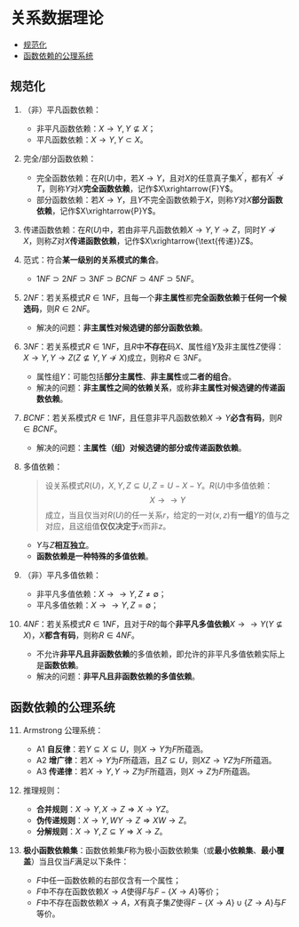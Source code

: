# 关系数据理论

- [规范化](#规范化)
- [函数依赖的公理系统](#函数依赖的公理系统)

## 规范化

1. （非）平凡函数依赖：
    - 非平凡函数依赖：$X\rightarrow Y,Y\not\subseteq X$；
    - 平凡函数依赖：$X\rightarrow Y,Y\subset X$。

2. 完全/部分函数依赖：
    - 完全函数依赖：在$R(U)$中，若$X\rightarrow Y$，且对$X$的任意真子集$X^{\prime}$，都有$X^{\prime}\not\rightarrow T$，则称$Y$对$X$**完全函数依赖**，记作$X\xrightarrow{F}Y$。
    - 部分函数依赖：若$X\rightarrow Y$，且$Y$不完全函数依赖于$X$，则称$Y$对$X$**部分函数依赖**，记作$X\xrightarrow{P}Y$。

3. 传递函数依赖：在$R(U)$中，若由非平凡函数依赖$X\rightarrow Y,Y\rightarrow Z$，同时$Y\not\rightarrow X$，则称$Z$对$X$**传递函数依赖**，记作$X\xrightarrow{\text{传递}}Z$。

4. 范式：符合**某一级别的关系模式的集合**。
    - $1NF\supset2NF\supset3NF\supset BCNF\supset4NF\supset5NF$。

5. $2NF$：若关系模式$R\in1NF$，且每一个**非主属性**都**完全函数依赖**于**任何一个候选码**，则$R\in2NF$。
    - 解决的问题：**非主属性对候选键的部分函数依赖**。

6. $3NF$：若关系模式$R\in1NF$，且$R$中**不存在**码$X$、属性组$Y$及非主属性$Z$使得：$X\rightarrow Y,Y\rightarrow Z(Z\not\subseteq Y,Y\not\rightarrow X)$成立，则称$R\in3NF$。
    - 属性组$Y$：可能包括**部分主属性**、**非主属性**或**二者的组合**。
    - 解决的问题：**非主属性之间的依赖关系**，或称**非主属性对候选键的传递函数依赖**。

7. $BCNF$：若关系模式$R\in1NF$，且任意非平凡函数依赖$X\rightarrow Y$**必含有码**，则$R\in BCNF$。
    - 解决的问题：**主属性（组）对候选键的部分或传递函数依赖**。

8. 多值依赖：
    > 设关系模式$R(U)$，$X,Y,Z\subseteq U,Z=U-X-Y$。$R(U)$中多值依赖：
    > $$
    > X\rightarrow\rightarrow Y
    > $$
    > 成立，当且仅当对$R(U)$的任一关系$r$，给定的一对$(x,z)$有**一组**$Y$的值与之对应，且这组值**仅仅决定于**$x$而非$z$。
    - $Y$与$Z$**相互独立**。
    - **函数依赖是一种特殊的多值依赖**。

9. （非）平凡多值依赖：
    - 非平凡多值依赖：$X\rightarrow\rightarrow Y, Z\neq\emptyset$；
    - 平凡多值依赖：$X\rightarrow\rightarrow Y, Z=\emptyset$；

10. $4NF$：若关系模式$R\in1NF$，且对于$R$的每个**非平凡多值依赖**$X\rightarrow\rightarrow Y(Y\not\subseteq X)$，$X$**都含有码**，则称$R\in4NF$。
    - 不允许**非平凡且非函数依赖**的多值依赖，即允许的非平凡多值依赖实际上是**函数依赖**。
    - 解决的问题：**非平凡且非函数依赖的多值依赖**。

## 函数依赖的公理系统

11. Armstrong 公理系统：
    - A1 **自反律**：若$Y\subseteq X\subseteq U$，则$X\rightarrow Y$为$F$所蕴涵。
    - A2 **增广律**：若$X\rightarrow Y$为$F$所蕴涵，且$Z\subseteq U$，则$XZ\rightarrow YZ$为$F$所蕴涵。
    - A3 **传递律**：若$X\rightarrow Y,Y\rightarrow Z$为$F$所蕴涵，则$X\rightarrow Z$为$F$所蕴涵。

12. 推理规则：
    - **合并规则**：$X\rightarrow Y,X\rightarrow Z\Rightarrow X\rightarrow YZ$。
    - **伪传递规则**：$X\rightarrow Y,WY\rightarrow Z\Rightarrow XW\rightarrow Z$。
    - **分解规则**：$X\rightarrow Y,Z\subseteq Y\Rightarrow X\rightarrow Z$。

13. **极小函数依赖集**：函数依赖集$F$称为极小函数依赖集（或**最小依赖集**、**最小覆盖**）当且仅当$F$满足以下条件：
    - $F$中任一函数依赖的右部仅含有一个属性；
    - $F$中不存在函数依赖$X\rightarrow A$使得$F$与$F-\{X\rightarrow A\}$等价；
    - $F$中不存在函数依赖$X\rightarrow A$，$X$有真子集$Z$使得$F-\{X\rightarrow A\}\cup\{Z\rightarrow A\}$与$F$等价。
